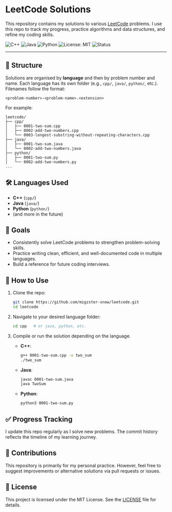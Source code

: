 # LeetCode Solutions

This repository contains my solutions to various [LeetCode](https://leetcode.com/) problems. I use this repo to track my progress, practice algorithms and data structures, and refine my coding skills.

![C++](https://img.shields.io/badge/C++-00599C?style=for-the-badge\&logo=c%2B%2B\&logoColor=white)
![Java](https://img.shields.io/badge/Java-007396?style=for-the-badge\&logo=java\&logoColor=white)
![Python](https://img.shields.io/badge/Python-3776AB?style=for-the-badge\&logo=python\&logoColor=white)
![License: MIT](https://img.shields.io/badge/License-MIT-green?style=for-the-badge)
![Status](https://img.shields.io/badge/Status-Active-success?style=for-the-badge)

---

## 📂 Structure

Solutions are organised by **language** and then by problem number and name. Each language has its own folder (e.g., `cpp/`, `java/`, `python/`, etc.). Filenames follow the format:

```
<problem-number>-<problem-name>.<extension>
```

For example:

```
leetcode/
├── cpp/
│   ├── 0001-two-sum.cpp
│   ├── 0002-add-two-numbers.cpp
│   └── 0003-longest-substring-without-repeating-characters.cpp
├── java/
│   ├── 0001-two-sum.java
│   └── 0002-add-two-numbers.java
├── python/
│   ├── 0001-two-sum.py
│   └── 0002-add-two-numbers.py
...
```

## 🛠️ Languages Used

* **C++** (`cpp/`)
* **Java** (`java/`)
* **Python** (`python/`)
* (and more in the future)

## 🎯 Goals

* Consistently solve LeetCode problems to strengthen problem-solving skills.
* Practice writing clean, efficient, and well-documented code in multiple languages.
* Build a reference for future coding interviews.

## 🚀 How to Use

1. Clone the repo:

   ```bash
   git clone https://github.com/migzster-snow/leetcode.git
   cd leetcode
   ```
2. Navigate to your desired language folder:

   ```bash
   cd cpp   # or java, python, etc.
   ```
3. Compile or run the solution depending on the language.

   * **C++**:

     ```bash
     g++ 0001-two-sum.cpp -o two_sum
     ./two_sum
     ```
   * **Java**:

     ```bash
     javac 0001-two-sum.java
     java TwoSum
     ```
   * **Python**:

     ```bash
     python3 0001-two-sum.py
     ```

## ✅ Progress Tracking

I update this repo regularly as I solve new problems. The commit history reflects the timeline of my learning journey.

## 🤝 Contributions

This repository is primarily for my personal practice. However, feel free to suggest improvements or alternative solutions via pull requests or issues.

## 📜 License

This project is licensed under the MIT License. See the [LICENSE](LICENSE) file for details.
